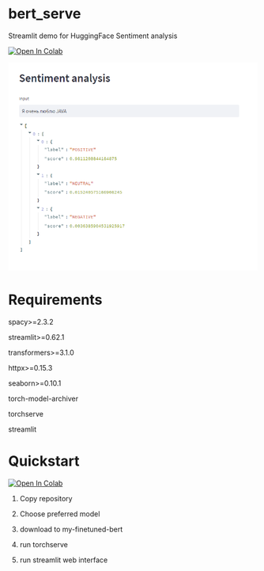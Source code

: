 # bert_serve

Streamlit demo for HuggingFace Sentiment analysis

[![Open In Colab](https://colab.research.google.com/assets/colab-badge.svg)](https://drive.google.com/file/d/1ppuehNlOqRZPe7WxXE6K4cd_CO2ggZO3/view?usp=sharing)

![plot](demo.png)


# Requirements

spacy>=2.3.2

streamlit>=0.62.1

transformers>=3.1.0

httpx>=0.15.3 

seaborn>=0.10.1

torch-model-archiver

torchserve

streamlit


# Quickstart


[![Open In Colab](https://colab.research.google.com/assets/colab-badge.svg)](https://drive.google.com/file/d/1ppuehNlOqRZPe7WxXE6K4cd_CO2ggZO3/view?usp=sharing)

1) Copy repository

2) Choose preferred model

3) download to my-finetuned-bert

4) run torchserve

5) run streamlit web interface
